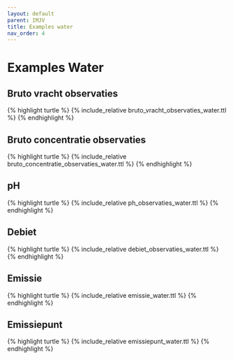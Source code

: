```yaml
---
layout: default
parent: IMJV
title: Examples water
nav_order: 4
---
```


# Examples Water

## Bruto vracht observaties

{% highlight turtle %}
{% include_relative bruto_vracht_observaties_water.ttl %}
{% endhighlight %}

## Bruto concentratie observaties

{% highlight turtle %}
{% include_relative bruto_concentratie_observaties_water.ttl %}
{% endhighlight %}

## pH

{% highlight turtle %}
{% include_relative ph_observaties_water.ttl %}
{% endhighlight %}

## Debiet

{% highlight turtle %}
{% include_relative debiet_observaties_water.ttl %}
{% endhighlight %}

## Emissie

{% highlight turtle %}
{% include_relative emissie_water.ttl %}
{% endhighlight %}

## Emissiepunt

{% highlight turtle %}
{% include_relative emissiepunt_water.ttl %}
{% endhighlight %}